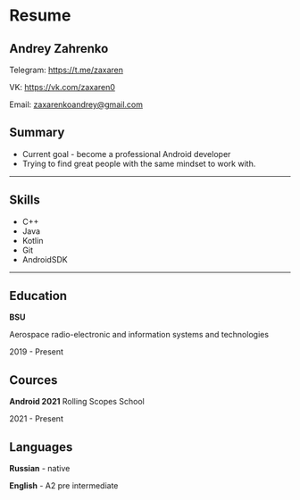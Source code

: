 # Resume
## Andrey Zahrenko

Telegram: https://t.me/zaxaren

VK: https://vk.com/zaxaren0

Email: zaxarenkoandrey@gmail.com

## Summary

* Сurrent goal - become a professional Android developer
* Trying to find great people with the same mindset to work with.
---
## Skills
* C++
* Java
* Kotlin
* Git
* AndroidSDK
---
## Education
**BSU**

Aerospace radio-electronic and information systems and technologies 

2019 - Present

## Cources
**Android 2021**
Rolling Scopes School 

2021 - Present

## Languages
**Russian** - native

**English** - A2 pre intermediate

